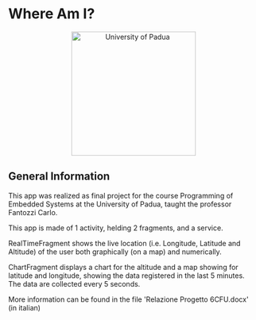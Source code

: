 # Where Am I?
<p align="center">
    <img src="https://www.unidformazione.com/wp-content/uploads/2018/04/unipd-universita-di-padova.png" width="250" alt="University of Padua"/>
</p>

## General Information
This app was realized as final project for the course Programming of Embedded Systems at the University of Padua, taught the professor Fantozzi Carlo.

This app is made of 1 activity, helding 2 fragments, and a service.

RealTimeFragment shows the live location (i.e. Longitude, Latitude and Altitude) of the user both graphically (on a map) and numerically. 

ChartFragment displays a chart for the altitude and a map showing for latitude and longitude, showing the data registered in the last 5 minutes.
The data are collected every 5 seconds.

More information can be found in the file 'Relazione Progetto 6CFU.docx' (in italian)

